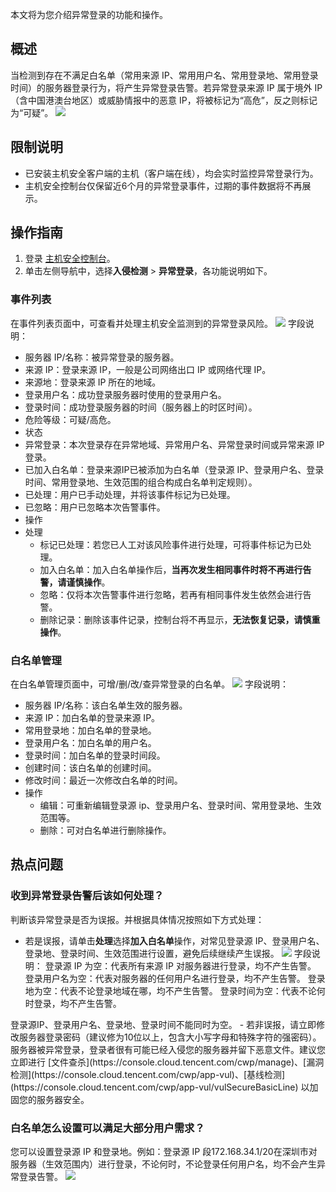 本文将为您介绍异常登录的功能和操作。

## 概述
当检测到存在不满足白名单（常用来源 IP、常用用户名、常用登录地、常用登录时间）的服务器登录行为，将产生异常登录告警。若异常登录来源 IP 属于境外 IP（含中国港澳台地区）或威胁情报中的恶意 IP，将被标记为“高危”，反之则标记为“可疑”。
![](https://qcloudimg.tencent-cloud.cn/raw/113474c62be2c44ef090b445802ef76c.png)

## 限制说明
- 已安装主机安全客户端的主机（客户端在线），均会实时监控异常登录行为。
- 主机安全控制台仅保留近6个月的异常登录事件，过期的事件数据将不再展示。

## 操作指南
1. 登录 [主机安全控制台](https://console.cloud.tencent.com/cwp/manage/loginLog)。
2. 单击左侧导航中，选择**入侵检测** > **异常登录**，各功能说明如下。

### 事件列表
在事件列表页面中，可查看并处理主机安全监测到的异常登录风险。
![](https://qcloudimg.tencent-cloud.cn/raw/4c4be0d46f96384e7f235a34a9578a83.png)
字段说明：
- 服务器 IP/名称：被异常登录的服务器。
- 来源 IP：登录来源 IP，一般是公司网络出口 IP 或网络代理 IP。
- 来源地：登录来源 IP 所在的地域。
- 登录用户名：成功登录服务器时使用的登录用户名。
- 登录时间：成功登录服务器的时间（服务器上的时区时间）。
- 危险等级：可疑/高危。
- 状态
 - 异常登录：本次登录存在异常地域、异常用户名、异常登录时间或异常来源 IP 登录。
 - 已加入白名单：登录来源IP已被添加为白名单（登录源 IP、登录用户名、登录时间、常用登录地、生效范围的组合构成白名单判定规则）。
 - 已处理：用户已手动处理，并将该事件标记为已处理。
 - 已忽略：用户已忽略本次告警事件。
- 操作
 - 处理
   - 标记已处理：若您已人工对该风险事件进行处理，可将事件标记为已处理。
   - 加入白名单：加入白名单操作后，**当再次发生相同事件时将不再进行告警，请谨慎操作**。
   - 忽略：仅将本次告警事件进行忽略，若再有相同事件发生依然会进行告警。
   - 删除记录：删除该事件记录，控制台将不再显示，**无法恢复记录，请慎重操作**。

### 白名单管理
在白名单管理页面中，可增/删/改/查异常登录的白名单。
![](https://qcloudimg.tencent-cloud.cn/raw/164461d6003f8db89d8d48a7e3d56640.png)
字段说明：
- 服务器 IP/名称：该白名单生效的服务器。
- 来源 IP：加白名单的登录来源 IP。
- 常用登录地：加白名单的登录地。
- 登录用户名：加白名单的用户名。
- 登录时间：加白名单的登录时间段。
- 创建时间：该白名单的创建时间。
- 修改时间：最近一次修改白名单的时间。
- 操作
  - 编辑：可重新编辑登录源 ip、登录用户名、登录时间、常用登录地、生效范围等。
  - 删除：可对白名单进行删除操作。

## 热点问题
### 收到异常登录告警后该如何处理？
判断该异常登录是否为误报。并根据具体情况按照如下方式处理：
- 若是误报，请单击**处理**选择**加入白名单**操作，对常见登录源 IP、登录用户名、登录地、登录时间、生效范围进行设置，避免后续继续产生误报。
![](https://qcloudimg.tencent-cloud.cn/raw/b1fc542fae3b0372697b0809de72183e.png)
字段说明：
登录源 IP 为空：代表所有来源 IP 对服务器进行登录，均不产生告警。
登录用户名为空：代表对服务器的任何用户名进行登录，均不产生告警。
登录地为空：代表不论登录地域在哪，均不产生告警。
登录时间为空：代表不论何时登录，均不产生告警。
<dx-alert infotype="notice" title="">
登录源IP、登录用户名、登录地、登录时间不能同时为空。
</dx-alert>
- 若非误报，请立即修改服务器登录密码（建议修为10位以上，包含大小写字母和特殊字符的强密码）。
服务器被异常登录，登录者很有可能已经入侵您的服务器并留下恶意文件。建议您立即进行 [文件查杀](https://console.cloud.tencent.com/cwp/manage)、[漏洞检测](https://console.cloud.tencent.com/cwp/app-vul)、[基线检测](https://console.cloud.tencent.com/cwp/app-vul/vulSecureBasicLine) 以加固您的服务器安全。

### 白名单怎么设置可以满足大部分用户需求？
您可以设置登录源 IP 和登录地。例如：登录源 IP 段172.168.34.1/20在深圳市对服务器（生效范围内）进行登录，不论何时，不论登录任何用户名，均不会产生异常登录告警。
![](https://qcloudimg.tencent-cloud.cn/raw/86aba64eb1fdeee11791ed2bade620d6.png)
 
 

